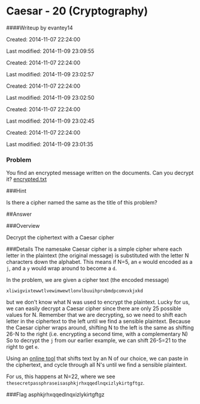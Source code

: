 # Caesar - 20 (Cryptography) ##
####Writeup by evantey14

Created: 2014-11-07 22:24:00

Last modified: 2014-11-09 23:09:55


Created: 2014-11-07 22:24:00

Last modified: 2014-11-09 23:02:57


Created: 2014-11-07 22:24:00

Last modified: 2014-11-09 23:02:50


Created: 2014-11-07 22:24:00

Last modified: 2014-11-09 23:02:45


Created: 2014-11-07 22:24:00

Last modified: 2014-11-09 23:01:35


### Problem
You find an encrypted message written on the documents. Can you decrypt it?
[encrypted.txt](https://picoctf.com/api/autogen/serve/encrypted.txt?static=false&pid=6d086db90583fcea884ecf10f2dc6319)

###Hint

Is there a cipher named the same as the title of this problem?

##Answer

###Overview

Decrypt the ciphertext with a Caesar cipher

###Details
The namesake Caesar cipher is a simple cipher where each letter in the plaintext (the original message) is substituted with the letter N characters down the alphabet. This means if N=5, an `e` would encoded as a `j`, and a `y` would wrap around to become a `d`.

In the problem, we are given a cipher text (the encoded message)

`xliwigvixtewwtlvewimwewtlonvlbuuihprubmdpcomvxkjxkd`

but we don't know what N was used to encrypt the plaintext. Lucky for us, we can easily decrypt a Caesar cipher since there are only 25 possible values for N. Remember that we are decrypting, so we need to shift each letter in the ciphertext to the left until we find a sensible plaintext. Because the Caesar cipher wraps around, shifting N to the left is the same as shifting 26-N to the right (i.e. encrypting a second time, with a complementary N) So to decrypt the `j` from our earlier example, we can shift 26-5=21 to the right to get `e`.

Using an [online tool](http://rumkin.com/tools/cipher/caesar.php) that shifts text by an N of our choice, we can paste in the ciphertext, and cycle through all N's until we find a sensible plaintext.

For us, this happens at N=22, where we see
`thesecretpassphraseisasphkjrhxqqedlnqxizlykirtgftgz`.

###Flag
    asphkjrhxqqedlnqxizlykirtgftgz

